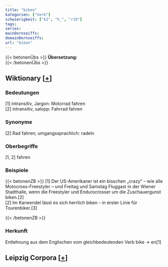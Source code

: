 ```yaml
---
title: "biken"
kategorien: ["Verb"]
schwierigkeit: ["k2", "h_", "r19"]
tags:
series:
mainDornseiffs:
domainDornseiffs:
url: "biken"
---
```


{{< betonenÜbs >}}
**Übersetzung:**  
{{< /betonenÜbs >}}

## Wiktionary [[+](https://de.wiktionary.org/wiki/biken)]

### Bedeutungen
[1] intransitiv, Jargon: Motorrad fahren  
[2] intransitiv, salopp: Fahrrad fahren  

### Synonyme
[2] Rad fahren; umgangssprachlich: radeln  

### Oberbegriffe
[1, 2] fahren  

### Beispiele
{{< betonenZB >}}
[1] Der US-Amerikaner ist ein bisschen „crazy“ – wie alle Motocross-Freestyler – und Freitag und Samstag Fluggast in der Wiener Stadthalle, wenn die Freestyler und Endurocrosser um die Zuschauergunst biken.[2]  
[2] Im Karwendel lässt es sich herrlich biken - in erster Linie für Tourenbiker.[3]  

{{< /betonenZB >}}
### Herkunft
Entlehnung aus dem Englischen vom gleichbedeutenden Verb bike → en[1]  


## Leipzig Corpora [[+](https://corpora.uni-leipzig.de/en/res?word=biken&corpusId=deu_newscrawl-public_2018)]

